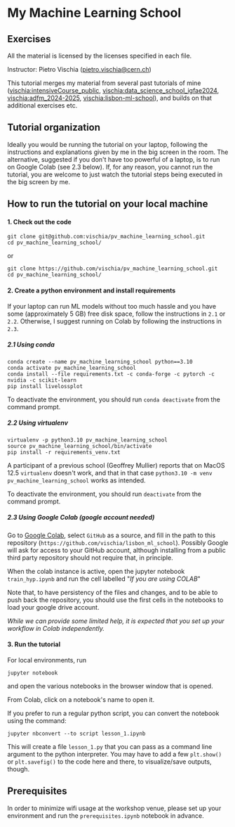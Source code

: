 # My Machine Learning School
## Exercises

All the material is licensed by the licenses specified in each file.
    
Instructor: Pietro Vischia (pietro.vischia@cern.ch)

This tutorial merges my material from several past tutorials of mine ([vischia:intensiveCourse_public](https://github.com/vischia/intensiveCourse_public), [vischia:data_science_school_igfae2024](https://github.com/vischia/data_science_school_igfae2024), [vischia:adfm_2024-2025](https://github.com/vischia/adfm_2024-2025), [vischia:lisbon-ml-school](https://github.com/vischia/lisbon-ml-school)), and builds on that additional exercises etc.
    
## Tutorial organization

Ideally you would be running the tutorial on your laptop, following the instructions and explanations given by me in the big screen in the room.
The alternative, suggested if you don't have too powerful of a laptop, is to run on Google Colab (see 2.3 below).
If, for any reason, you cannot run the tutorial, you are welcome to just watch the tutorial steps being executed in the big screen by me.

## How to run the tutorial on your local machine

#### 1. Check out the code
```
git clone git@github.com:vischia/pv_machine_learning_school.git
cd pv_machine_learning_school/
```
or
```
git clone https://github.com/vischia/pv_machine_learning_school.git
cd pv_machine_learning_school/
```

#### 2. Create a python environment and install requirements

If your laptop can run ML models without too much hassle and you have some (approximately 5 GB) free disk space, follow the instructions in `2.1` or `2.2`. Otherwise, I suggest running on Colab by following the instructions in `2.3`.
    
##### 2.1 Using conda

```
conda create --name pv_machine_learning_school python==3.10
conda activate pv_machine_learning_school
conda install --file requirements.txt -c conda-forge -c pytorch -c nvidia -c scikit-learn
pip install livelossplot
```

To deactivate the environment, you should run `conda deactivate` from the command prompt.

##### 2.2 Using virtualenv

```
virtualenv -p python3.10 pv_machine_learning_school
source pv_machine_learning_school/bin/activate
pip install -r requirements_venv.txt
```

A participant of a previous school (Geoffrey Mullier) reports that on MacOS 12.5 `virtualenv` doesn't work, and that in that case `python3.10 -m venv pv_machine_learning_school` works as intended.

To deactivate the environment, you should run `deactivate` from the command prompt.

##### 2.3 Using Google Colab (google account needed)

Go to [Google Colab](https://colab.research.google.com/), select `GitHub` as a source, and fill in the path to this repository (`https://github.com/vischia/lisbon_ml_school`). Possibly Google will ask for access to your GitHub account, although installing from a public third party repository should not require that, in principle.

When the colab instance is active, open the jupyter notebook `train_hyp.ipynb` and run the cell labelled "*If you are using COLAB*"

Note that, to have persistency of the files and changes, and to be able to push back the repository, you should use the first cells in the notebooks to load your google drive account.

*While we can provide some limited help, it is expected that you set up your workflow in Colab independently.*


#### 3. Run the tutorial

For local environments, run

```
jupyter notebook
```

and open the various notebooks in the browser window that is opened.

From Colab, click on a notebook's name to open it.

If you prefer to run a regular python script, you can convert the notebook using the command:

```
jupyter nbconvert --to script lesson_1.ipynb
```

This will create a file `lesson_1.py` that you can pass as a command line argument to the python interpreter.
You may have to add a few `plt.show()` or `plt.savefig()` to the code here and there, to visualize/save outputs, though.


## Prerequisites

In order to minimize wifi usage at the workshop venue, please set up your environment and run the `prerequisites.ipynb` notebook in advance.
